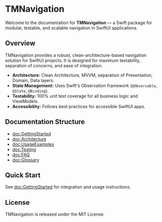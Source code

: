 # TMNavigation

Welcome to the documentation for **TMNavigation** — a Swift package for modular, testable, and scalable navigation in SwiftUI applications.

## Overview

TMNavigation provides a robust, clean-architecture-based navigation solution for SwiftUI projects. It is designed for maximum testability, separation of concerns, and ease of integration.

- **Architecture:** Clean Architecture, MVVM, separation of Presentation, Domain, Data layers.
- **State Management:** Uses Swift's Observation framework (`@Observable`, `@State`, `@Binding`).
- **Testability:** 100% unit test coverage for all business logic and ViewModels.
- **Accessibility:** Follows best practices for accessible SwiftUI apps.

## Documentation Structure

- <doc:GettingStarted>
- <doc:Architecture>
- <doc:UsageExamples>
- <doc:Testing>
- <doc:FAQ>
- <doc:Glossary>

## Quick Start

See <doc:GettingStarted> for integration and usage instructions.

## License

TMNavigation is released under the MIT License.
